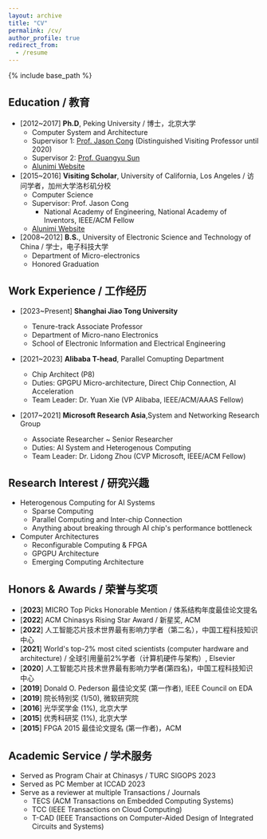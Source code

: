 ```yaml
---
layout: archive
title: "CV"
permalink: /cv/
author_profile: true
redirect_from:
  - /resume
---
```


{% include base_path %}

## Education / 教育

* [2012~2017] **Ph.D**, Peking University / 博士，北京大学
  * Computer System and Architecture
  * Supervisor 1: [Prof. Jason Cong](https://vast.cs.ucla.edu/people/faculty/jason-cong) (Distinguished Visiting Professor until 2020)
  * Supervisor 2: [Prof. Guangyu Sun](https://ic.pku.edu.cn/szdw/zzjs/sjzdhyjsxtx1/sgy/index.htm)
  * [Alunimi Website](https://ceca.pku.edu.cn/people/alumni_postgrad/class2017g/1206149.htm)
* [2015~2016] **Visiting Scholar**, University of California, Los Angeles / 访问学者，加州大学洛杉矶分校
  * Computer Science
  * Supervisor: Prof. Jason Cong
    * National Academy of Engineering, National Academy of Inventors, IEEE/ACM Fellow
  * [Alunimi Website](https://vast.cs.ucla.edu/people/alumni/chen-zhang)
* [2008~2012] **B.S.**, University of Electronic Science and Technology of China / 学士，电子科技大学
  * Department of Micro-electronics
  * Honored Graduation

## Work Experience / 工作经历

* [2023~Present] **Shanghai Jiao Tong University**
  * Tenure-track Associate Professor
  * Department of Micro-nano Electronics
  * School of Electronic Information and Electrical Engineering

* [2021~2023] **Alibaba T-head**, Parallel Comupting Department
  * Chip Architect (P8)
  * Duties: GPGPU Micro-architecture, Direct Chip Connection, AI Acceleration
  * Team Leader: Dr. Yuan Xie (VP Alibaba, IEEE/ACM/AAAS Fellow)

* [2017~2021] **Microsoft Research Asia**,System and Networking Research Group
  * Associate Researcher ~ Senior Researcher
  * Duties: AI System and Heterogenous Computing
  * Team Leader: Dr. Lidong Zhou (CVP Microsoft, IEEE/ACM Fellow)
  
## Research Interest / 研究兴趣

* Heterogenous Computing for AI Systems
  * Sparse Computing
  * Parallel Computing and Inter-chip Connection
  * Anything about breaking through AI chip's performance bottleneck
* Computer Architectures
  * Reconfigurable Computing & FPGA
  * GPGPU Architecture
  * Emerging Computing Architecture

<!-- 
Publications
======
  <ul>{% for post in site.publications %}
    {% include archive-single-cv.html %}
  {% endfor %}</ul>
  
Talks
======
  <ul>{% for post in site.talks %}
    {% include archive-single-talk-cv.html %}
  {% endfor %}</ul>
  
Teaching
======
  <ul>{% for post in site.teaching %}
    {% include archive-single-cv.html %}
  {% endfor %}</ul>

-->

## Honors & Awards / 荣誉与奖项

*  [**2023**] MICRO Top Picks Honorable Mention / 体系结构年度最佳论文提名 
*  [**2022**] ACM Chinasys Rising Star Award / 新星奖, ACM 
*  [**2022**] 人工智能芯片技术世界最有影响力学者（第二名），中国工程科技知识中心 
*  [**2021**] World's top-2\% most cited scientists (computer hardware and architecture) / 全球引用量前2%学者（计算机硬件与架构）, Elsevier 
*  [**2020**] 人工智能芯片技术世界最有影响力学者(第四名)，中国工程科技知识中心 
*  [**2019**] Donald O. Pederson 最佳论文奖 (第一作者), IEEE Council on EDA 
*  [**2019**] 院长特别奖 (1/50), 微软研究院 
*  [**2016**] 光华奖学金 (1\%), 北京大学 
*  [**2015**] 优秀科研奖 (1\%), 北京大学 
*  [**2015**] FPGA 2015 最佳论文提名 (第一作者)，ACM 

## Academic Service / 学术服务

* Served as Program Chair at Chinasys / TURC SIGOPS 2023
* Served as PC Member at ICCAD 2023
* Serve as a reviewer at multiple Transactions / Journals
  * TECS (ACM Transactions on Embedded Computing Systems) 
  * TCC (IEEE Transactions on Cloud Computing)
  * T-CAD (IEEE Transactions on Computer-Aided Design of Integrated Circuits and Systems)

